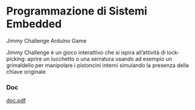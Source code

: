 # Programmazione di Sistemi Embedded
Jimmy Challenge Arduino Game

Jimmy Challenge è un gioco interattivo che si ispira all’attività di lock-picking: aprire un lucchetto o una serratura usando ad esempio un grimaldello per manipolare i pistoncini interni simulando la presenza della chiave originale.

### Doc
[doc.pdf](Arduino/doc.pdf)
